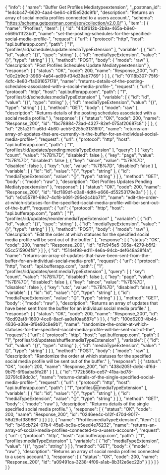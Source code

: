 {
  "info": {
    "name": "Buffer Get Profiles Mediatypeextension",
    "_postman_id": "1e4cbc47-6620-4aa4-be64-c815e52dc9fb",
    "description": "Returns an array of social media profiles connected to a users account.",
    "schema": "https://schema.getpostman.com/json/collection/v2.0.0/"
  },
  "item": [
    {
      "name": "Profiles",
      "item": [
        {
          "id": "443f612b-2b9a-465a-b9e0-e569b11f23bd",
          "name": "set-the-posting-schedules-for-the-specified-social-media-profile-",
          "request": {
            "url": {
              "protocol": "http",
              "host": "api.bufferapp.com",
              "path": [
                "1",
                "profiles/:id/schedules/update:mediaTypeExtension"
              ],
              "variable": [
                {
                  "id": "id",
                  "value": "{}",
                  "type": "string"
                },
                {
                  "id": "mediaTypeExtension",
                  "value": "{}",
                  "type": "string"
                }
              ]
            },
            "method": "POST",
            "body": {
              "mode": "raw"
            },
            "description": "Post Profiles Schedules Update Mediatypeextension"
          },
          "response": [
            {
              "status": "OK",
              "code": 200,
              "name": "Response_200",
              "id": "d0c2b9c0-3968-4a64-ad99-f34d39ab7769"
            }
          ]
        },
        {
          "id": "0118b307-75f6-4dfc-8e80-ffa081657f78",
          "name": "returns-details-of-the-posting-schedules-associated-with-a-social-media-profile-",
          "request": {
            "url": {
              "protocol": "http",
              "host": "api.bufferapp.com",
              "path": [
                "1",
                "profiles/:id/schedules:mediaTypeExtension"
              ],
              "variable": [
                {
                  "id": "id",
                  "value": "{}",
                  "type": "string"
                },
                {
                  "id": "mediaTypeExtension",
                  "value": "{}",
                  "type": "string"
                }
              ]
            },
            "method": "GET",
            "body": {
              "mode": "raw"
            },
            "description": "Returns details of the posting schedules associated with a social media profile."
          },
          "response": [
            {
              "status": "OK",
              "code": 200,
              "name": "Response_200",
              "id": "fbc78984-73ad-4327-82ef-075af20687c8"
            }
          ]
        },
        {
          "id": "251a21f1-a6fd-4b60-aeb5-2255c31316f0",
          "name": "returns-an-array-of-updates-that-are-currently-in-the-buffer-for-an-individual-social-media-profile-",
          "request": {
            "url": {
              "protocol": "http",
              "host": "api.bufferapp.com",
              "path": [
                "1",
                "profiles/:id/updates/pending:mediaTypeExtension"
              ],
              "query": [
                {
                  "key": "count",
                  "value": "%7B%7D",
                  "disabled": false
                },
                {
                  "key": "page",
                  "value": "%7B%7D",
                  "disabled": false
                },
                {
                  "key": "since",
                  "value": "%7B%7D",
                  "disabled": false
                },
                {
                  "key": "utc",
                  "value": "%7B%7D",
                  "disabled": false
                }
              ],
              "variable": [
                {
                  "id": "id",
                  "value": "{}",
                  "type": "string"
                },
                {
                  "id": "mediaTypeExtension",
                  "value": "{}",
                  "type": "string"
                }
              ]
            },
            "method": "GET",
            "body": {
              "mode": "raw"
            },
            "description": "Get Profiles Updates Pending Mediatypeextension"
          },
          "response": [
            {
              "status": "OK",
              "code": 200,
              "name": "Response_200",
              "id": "8cf189df-d0a8-4df4-a666-d55253179e3a"
            }
          ]
        },
        {
          "id": "e0c5578f-69c7-4cf8-b091-295e2c4bb71f",
          "name": "edit-the-order-at-which-statuses-for-the-specified-social-media-profile-will-be-sent-out-of-the-buff",
          "request": {
            "url": {
              "protocol": "http",
              "host": "api.bufferapp.com",
              "path": [
                "1",
                "profiles/:id/updates/reorder:mediaTypeExtension"
              ],
              "variable": [
                {
                  "id": "id",
                  "value": "{}",
                  "type": "string"
                },
                {
                  "id": "mediaTypeExtension",
                  "value": "{}",
                  "type": "string"
                }
              ]
            },
            "method": "POST",
            "body": {
              "mode": "raw"
            },
            "description": "Edit the order at which statuses for the specified social media profile will be sent out of the buffer."
          },
          "response": [
            {
              "status": "OK",
              "code": 200,
              "name": "Response_200",
              "id": "d7c945e5-395a-4279-b5f2-65cc515904f8"
            }
          ]
        },
        {
          "id": "f514ef98-ed11-4e6a-94cb-def648a38f4a",
          "name": "returns-an-array-of-updates-that-have-been-sent-from-the-buffer-for-an-individual-social-media-profi",
          "request": {
            "url": {
              "protocol": "http",
              "host": "api.bufferapp.com",
              "path": [
                "1",
                "profiles/:id/updates/sent:mediaTypeExtension"
              ],
              "query": [
                {
                  "key": "count",
                  "value": "%7B%7D",
                  "disabled": false
                },
                {
                  "key": "page",
                  "value": "%7B%7D",
                  "disabled": false
                },
                {
                  "key": "since",
                  "value": "%7B%7D",
                  "disabled": false
                },
                {
                  "key": "utc",
                  "value": "%7B%7D",
                  "disabled": false
                }
              ],
              "variable": [
                {
                  "id": "id",
                  "value": "{}",
                  "type": "string"
                },
                {
                  "id": "mediaTypeExtension",
                  "value": "{}",
                  "type": "string"
                }
              ]
            },
            "method": "GET",
            "body": {
              "mode": "raw"
            },
            "description": "Returns an array of updates that have been sent from the buffer for an individual social media profile."
          },
          "response": [
            {
              "status": "OK",
              "code": 200,
              "name": "Response_200",
              "id": "8cd92af8-1600-4ce8-8acf-aa0a10aa687e"
            }
          ]
        },
        {
          "id": "100d6203-4b4d-4836-a38e-8f6e93c8e9b1",
          "name": "randomize-the-order-at-which-statuses-for-the-specified-social-media-profile-will-be-sent-out-of-the",
          "request": {
            "url": {
              "protocol": "http",
              "host": "api.bufferapp.com",
              "path": [
                "1",
                "profiles/:id/updates/shuffle:mediaTypeExtension"
              ],
              "variable": [
                {
                  "id": "id",
                  "value": "{}",
                  "type": "string"
                },
                {
                  "id": "mediaTypeExtension",
                  "value": "{}",
                  "type": "string"
                }
              ]
            },
            "method": "POST",
            "body": {
              "mode": "raw"
            },
            "description": "Randomize the order at which statuses for the specified social media profile will be sent out of the buffer."
          },
          "response": [
            {
              "status": "OK",
              "code": 200,
              "name": "Response_200",
              "id": "438d205f-dc6c-4f6d-9b75-6f9aaba5fe28"
            }
          ]
        },
        {
          "id": "772b56fb-ce57-41ba-bd78-32791c89dc0c",
          "name": "returns-details-of-the-single-specified-social-media-profile-",
          "request": {
            "url": {
              "protocol": "http",
              "host": "api.bufferapp.com",
              "path": [
                "1",
                "profiles/:id:mediaTypeExtension"
              ],
              "variable": [
                {
                  "id": "id",
                  "value": "{}",
                  "type": "string"
                },
                {
                  "id": "mediaTypeExtension",
                  "value": "{}",
                  "type": "string"
                }
              ]
            },
            "method": "GET",
            "body": {
              "mode": "raw"
            },
            "description": "Returns details of the single specified social media profile."
          },
          "response": [
            {
              "status": "OK",
              "code": 200,
              "name": "Response_200",
              "id": "0246ee4c-b12f-470d-9017-58d29cf38986"
            }
          ]
        }
      ]
    },
    {
      "name": "ProfilesmediaTypeExtension",
      "item": [
        {
          "id": "b49cb724-07b4-45a8-bc9a-c5eed4e76232",
          "name": "returns-an-array-of-social-media-profiles-connected-to-a-users-account-",
          "request": {
            "url": {
              "protocol": "http",
              "host": "api.bufferapp.com",
              "path": [
                "1",
                "profiles:mediaTypeExtension"
              ],
              "variable": [
                {
                  "id": "mediaTypeExtension",
                  "value": "{}",
                  "type": "string"
                }
              ]
            },
            "method": "GET",
            "body": {
              "mode": "raw"
            },
            "description": "Returns an array of social media profiles connected to a users account."
          },
          "response": [
            {
              "status": "OK",
              "code": 200,
              "name": "Response_200",
              "id": "a09491ca-3238-4f09-a1ab-8b312e6ec22b"
            }
          ]
        }
      ]
    }
  ]
}
